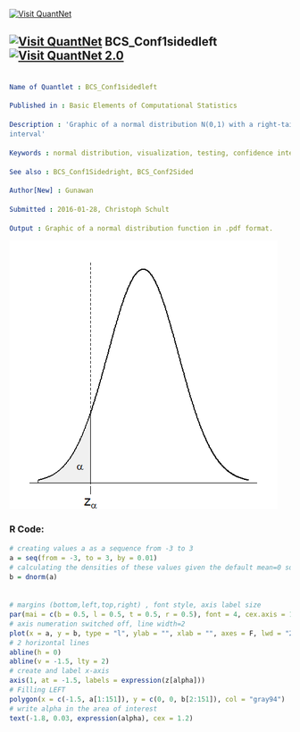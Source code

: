 
[<img src="https://github.com/QuantLet/Styleguide-and-FAQ/blob/master/pictures/banner.png" width="888" alt="Visit QuantNet">](http://quantlet.de/)

## [<img src="https://github.com/QuantLet/Styleguide-and-FAQ/blob/master/pictures/qloqo.png" alt="Visit QuantNet">](http://quantlet.de/) **BCS_Conf1sidedleft** [<img src="https://github.com/QuantLet/Styleguide-and-FAQ/blob/master/pictures/QN2.png" width="60" alt="Visit QuantNet 2.0">](http://quantlet.de/)

```yaml

Name of Quantlet : BCS_Conf1sidedleft

Published in : Basic Elements of Computational Statistics

Description : 'Graphic of a normal distribution N(0,1) with a right-tailed (1-alpha)-confidence
interval'

Keywords : normal distribution, visualization, testing, confidence interval, plot

See also : BCS_Conf1Sidedright, BCS_Conf2Sided

Author[New] : Gunawan

Submitted : 2016-01-28, Christoph Schult

Output : Graphic of a normal distribution function in .pdf format.

```

![Picture1](BCS_Conf1Sidedleft.png)


### R Code:
```r
# creating values a as a sequence from -3 to 3
a = seq(from = -3, to = 3, by = 0.01)
# calculating the densities of these values given the default mean=0 sd=1 normal distribution
b = dnorm(a)


# margins (bottom,left,top,right) , font style, axis label size
par(mai = c(b = 0.5, l = 0.5, t = 0.5, r = 0.5), font = 4, cex.axis = 1.5)
# axis numeration switched off, line width=2
plot(x = a, y = b, type = "l", ylab = "", xlab = "", axes = F, lwd = "2")
# 2 horizontal lines
abline(h = 0)
abline(v = -1.5, lty = 2)
# create and label x-axis
axis(1, at = -1.5, labels = expression(z[alpha]))
# Filling LEFT
polygon(x = c(-1.5, a[1:151]), y = c(0, 0, b[2:151]), col = "gray94")
# write alpha in the area of interest
text(-1.8, 0.03, expression(alpha), cex = 1.2)
```
